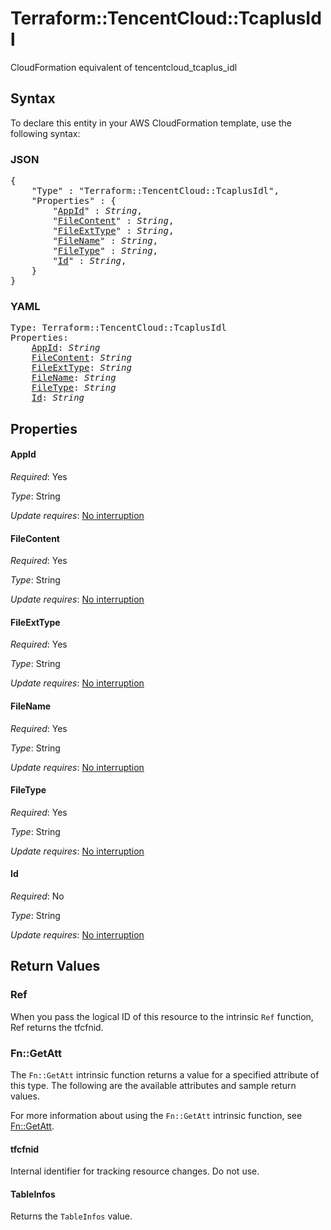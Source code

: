 # Terraform::TencentCloud::TcaplusIdl

CloudFormation equivalent of tencentcloud_tcaplus_idl

## Syntax

To declare this entity in your AWS CloudFormation template, use the following syntax:

### JSON

<pre>
{
    "Type" : "Terraform::TencentCloud::TcaplusIdl",
    "Properties" : {
        "<a href="#appid" title="AppId">AppId</a>" : <i>String</i>,
        "<a href="#filecontent" title="FileContent">FileContent</a>" : <i>String</i>,
        "<a href="#fileexttype" title="FileExtType">FileExtType</a>" : <i>String</i>,
        "<a href="#filename" title="FileName">FileName</a>" : <i>String</i>,
        "<a href="#filetype" title="FileType">FileType</a>" : <i>String</i>,
        "<a href="#id" title="Id">Id</a>" : <i>String</i>,
    }
}
</pre>

### YAML

<pre>
Type: Terraform::TencentCloud::TcaplusIdl
Properties:
    <a href="#appid" title="AppId">AppId</a>: <i>String</i>
    <a href="#filecontent" title="FileContent">FileContent</a>: <i>String</i>
    <a href="#fileexttype" title="FileExtType">FileExtType</a>: <i>String</i>
    <a href="#filename" title="FileName">FileName</a>: <i>String</i>
    <a href="#filetype" title="FileType">FileType</a>: <i>String</i>
    <a href="#id" title="Id">Id</a>: <i>String</i>
</pre>

## Properties

#### AppId

_Required_: Yes

_Type_: String

_Update requires_: [No interruption](https://docs.aws.amazon.com/AWSCloudFormation/latest/UserGuide/using-cfn-updating-stacks-update-behaviors.html#update-no-interrupt)

#### FileContent

_Required_: Yes

_Type_: String

_Update requires_: [No interruption](https://docs.aws.amazon.com/AWSCloudFormation/latest/UserGuide/using-cfn-updating-stacks-update-behaviors.html#update-no-interrupt)

#### FileExtType

_Required_: Yes

_Type_: String

_Update requires_: [No interruption](https://docs.aws.amazon.com/AWSCloudFormation/latest/UserGuide/using-cfn-updating-stacks-update-behaviors.html#update-no-interrupt)

#### FileName

_Required_: Yes

_Type_: String

_Update requires_: [No interruption](https://docs.aws.amazon.com/AWSCloudFormation/latest/UserGuide/using-cfn-updating-stacks-update-behaviors.html#update-no-interrupt)

#### FileType

_Required_: Yes

_Type_: String

_Update requires_: [No interruption](https://docs.aws.amazon.com/AWSCloudFormation/latest/UserGuide/using-cfn-updating-stacks-update-behaviors.html#update-no-interrupt)

#### Id

_Required_: No

_Type_: String

_Update requires_: [No interruption](https://docs.aws.amazon.com/AWSCloudFormation/latest/UserGuide/using-cfn-updating-stacks-update-behaviors.html#update-no-interrupt)

## Return Values

### Ref

When you pass the logical ID of this resource to the intrinsic `Ref` function, Ref returns the tfcfnid.

### Fn::GetAtt

The `Fn::GetAtt` intrinsic function returns a value for a specified attribute of this type. The following are the available attributes and sample return values.

For more information about using the `Fn::GetAtt` intrinsic function, see [Fn::GetAtt](https://docs.aws.amazon.com/AWSCloudFormation/latest/UserGuide/intrinsic-function-reference-getatt.html).

#### tfcfnid

Internal identifier for tracking resource changes. Do not use.

#### TableInfos

Returns the <code>TableInfos</code> value.

